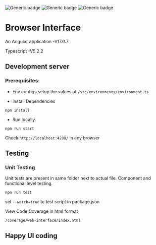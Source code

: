 ![Generic badge](https://img.shields.io/badge/Build-PASSED-green.svg)  ![Generic badge](https://img.shields.io/badge/Coverage-100%25-green.svg) ![Generic badge](https://img.shields.io/badge/Angular-Typescript-green.svg)

# Browser Interface
   An Angular application -V17.0.7

   Typescript -V5.2.2

## Development server

### Prerequisites:
* Env configs
setup the values at `/src/environments/environment.ts`

* Install Dependencies
```
npm install
```

* Run locally.
```
npm run start
```

Check ` http://localhost:4200/ ` in any browser

## Testing
### Unit Testing
Unit tests are present in same folder next to actual file. 
Component and functional level testing.
```
npm run test
```

set ` --watch=true ` to test script in package.json

View Code Coverage in html format

`/coverage/web-interface/index.html`

## Happy UI coding